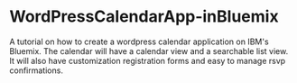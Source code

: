 # WordPressCalendarApp-inBluemix
A tutorial on how to create a wordpress calendar application on IBM's Bluemix. The calendar will have a calendar view and a searchable list view. It will also have customization registration forms and easy to manage rsvp confirmations.
